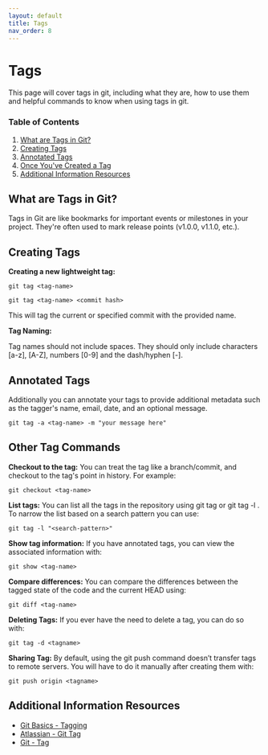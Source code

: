 ```yaml
---
layout: default
title: Tags
nav_order: 8
---
```


# Tags
This page will cover tags in git, including what they are, how to use them and helpful commands to know when using tags in git.


### Table of Contents

1. [What are Tags in Git?](#What-are-Tags-in-Git?)  
2. [Creating Tags](#Creating-Tags)   
3. [Annotated Tags](#Annotated-Tags)  
4. [Once You've Created a Tag](#Once-You've-Created-a-Tag)  
5. [Additional Information Resources](#Additional-Information-Resources)  


## What are Tags in Git?

Tags in Git are like bookmarks for important events or milestones in your project.
They're often used to mark release points (v1.0.0, v1.1.0, etc.).

## Creating Tags
__Creating a new lightweight tag:__
```console
git tag <tag-name>
```

```console
git tag <tag-name> <commit hash>
```

This will tag the current or specified commit with the provided name.

__Tag Naming:__

Tag names should not include spaces. They should only include characters [a-z], [A-Z],
numbers [0-9] and the dash/hyphen [-].

## Annotated Tags
Additionally you can annotate your tags to provide additional metadata such as the tagger's name, email, date, and an optional message.



```console
git tag -a <tag-name> -m "your message here"
```

## Other Tag Commands
__Checkout to the tag:__ You can treat the tag like a branch/commit, and checkout to the tag's point in history. For example:

```console
git checkout <tag-name>
```

__List tags:__ You can list all the tags in the repository using git tag or git tag -l . To narrow the list based on a search pattern you can use:

```console 
git tag -l "<search-pattern>"
```

__Show tag information:__ If you have annotated tags, you can view the associated information with: 

```console
git show <tag-name> 
```

__Compare differences:__ You can compare the differences between the tagged state of the code and the current HEAD using:

 ```console
 git diff <tag-name>
 ```

__Deleting Tags:__ If you ever have the need to delete a tag, you can do so with:

```console
git tag -d <tagname>
```

__Sharing Tag:__ By default, using the git push command doesn’t transfer tags to remote servers. You will have to do it manually after creating them with: 

```console
git push origin <tagname>
```

## Additional Information Resources
- [Git Basics - Tagging](https://git-scm.com/book/en/v2/Git-Basics-Tagging)
- [Atlassian - Git Tag](https://www.atlassian.com/git/tutorials/inspecting-a-repository/git-tag)
- [Git - Tag](https://git-scm.com/docs/git-tag)

